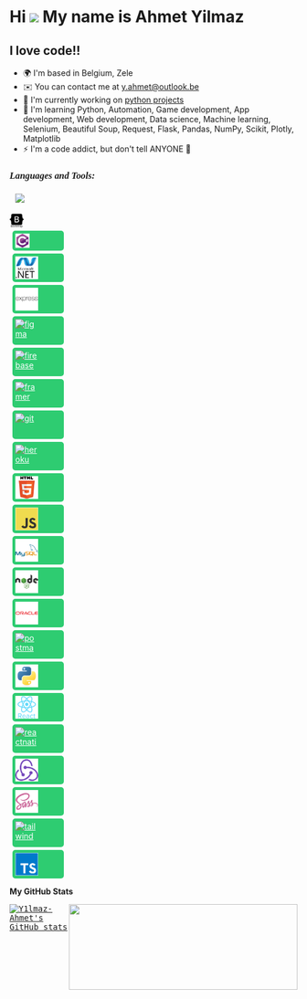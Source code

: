 Hi ![](https://user-images.githubusercontent.com/18350557/176309783-0785949b-9127-417c-8b55-ab5a4333674e.gif) My name is Ahmet Yilmaz
====================================================================================================================================

I love code!!
-------------

* 🌍 I'm based in Belgium, Zele
* ✉️ You can contact me at [y.ahmet@outlook.be](mailto:y.ahmet@outlook.be)
* 🚀 I'm currently working on [python projects](http://github.com/Y1lmaz-Ahmet/Python-projects)
* 🧠 I'm learning Python, Automation, Game development, App development, Web development, Data science, Machine learning, Selenium, Beautiful Soup, Request, Flask, Pandas, NumPy, Scikit, Plotly, Matplotlib
* ⚡ I'm a code addict, but don't tell ANYONE 🤫

<h3 align="left" style="font-family: 'Lucida Handwriting', 'Brush Script MT', cursive; font-style: italic;">Languages and Tools:</h3>
<p align="left">
    <a href="https://angular.io" target="_blank" rel="noreferrer" style="display: flex; align-items: center; background-color: '#3498db'; color: white; padding: 5px; margin: 5px; border-radius: 5px; width: 80px;">
        <img src="https://angular.io/assets/images/logos/angular/angular.svg" alt="angular" style="width: 25px; height: 25px; margin-right: 5px;">
    </a>
    <a href="https://getbootstrap.com" target="_blank" rel="noreferrer" style="display: flex; align-items: center; background-color:"#e74c3c"; color: white; padding: 5px; margin: 5px; border-radius: 5px; width: 80px;">
        <img src="https://raw.githubusercontent.com/devicons/devicon/master/icons/bootstrap/bootstrap-plain-wordmark.svg" alt="bootstrap" style="width: 25px; height: 25px; margin-right: 5px;">
    </a>
    <a href="https://www.w3schools.com/cs/" target="_blank" rel="noreferrer" style="display: flex; align-items: center; background-color: #2ecc71; color: white; padding: 5px; margin: 5px; border-radius: 5px; width: 80px;">
        <img src="https://raw.githubusercontent.com/devicons/devicon/master/icons/csharp/csharp-original.svg" alt="csharp" style="width: 25px; height: 25px; margin-right: 5px;">
    </a>
    <a href="https://dotnet.microsoft.com/" target="_blank" rel="noreferrer" style="display: flex; align-items: center; background-color: #2ecc71; color: white; padding: 5px; margin: 5px; border-radius: 5px; width: 80px;">
        <img src="https://raw.githubusercontent.com/devicons/devicon/master/icons/dot-net/dot-net-original-wordmark.svg" alt="dotnet" width="40" height="40"/>
    </a>
    <a href="https://expressjs.com" target="_blank" rel="noreferrer" style="display: flex; align-items: center; background-color: #2ecc71; color: white; padding: 5px; margin: 5px; border-radius: 5px; width: 80px;">
        <img src="https://raw.githubusercontent.com/devicons/devicon/master/icons/express/express-original-wordmark.svg" alt="express" width="40" height="40"/>
    </a>
    <a href="https://www.figma.com/" target="_blank" rel="noreferrer" style="display: flex; align-items: center; background-color: #2ecc71; color: white; padding: 5px; margin: 5px; border-radius: 5px; width: 80px;">
        <img src="https://www.vectorlogo.zone/logos/figma/figma-icon.svg" alt="figma" width="40" height="40"/>
    </a>
    <a href="https://firebase.google.com/" target="_blank" rel="noreferrer" style="display: flex; align-items: center; background-color: #2ecc71; color: white; padding: 5px; margin: 5px; border-radius: 5px; width: 80px;">
        <img src="https://www.vectorlogo.zone/logos/firebase/firebase-icon.svg" alt="firebase" width="40" height="40"/>
    </a>
    <a href="https://www.framer.com/" target="_blank" rel="noreferrer" style="display: flex; align-items: center; background-color: #2ecc71; color: white; padding: 5px; margin: 5px; border-radius: 5px; width: 80px;">
        <img src="https://www.vectorlogo.zone/logos/framer/framer-icon.svg" alt="framer" width="40" height="40"/>
    </a>
    <a href="https://git-scm.com/" target="_blank" rel="noreferrer" style="display: flex; align-items: center; background-color: #2ecc71; color: white; padding: 5px; margin: 5px; border-radius: 5px; width: 80px;">
        <img src="https://www.vectorlogo.zone/logos/git-scm/git-scm-icon.svg" alt="git" width="40" height="40"/>
    </a>
    <a href="https://heroku.com" target="_blank" rel="noreferrer" style="display: flex; align-items: center; background-color: #2ecc71; color: white; padding: 5px; margin: 5px; border-radius: 5px; width: 80px;">
        <img src="https://www.vectorlogo.zone/logos/heroku/heroku-icon.svg" alt="heroku" width="40" height="40"/>
    </a>
    <a href="https://www.w3.org/html/" target="_blank" rel="noreferrer" style="display: flex; align-items: center; background-color: #2ecc71; color: white; padding: 5px; margin: 5px; border-radius: 5px; width: 80px;">
        <img src="https://raw.githubusercontent.com/devicons/devicon/master/icons/html5/html5-original-wordmark.svg" alt="html5" width="40" height="40"/>
    </a>
    <a href="https://developer.mozilla.org/en-US/docs/Web/JavaScript" target="_blank" rel="noreferrer" style="display: flex; align-items: center; background-color: #2ecc71; color: white; padding: 5px; margin: 5px; border-radius: 5px; width: 80px;">
        <img src="https://raw.githubusercontent.com/devicons/devicon/master/icons/javascript/javascript-original.svg" alt="javascript" width="40" height="40"/>
    </a>
    <a href="https://www.mysql.com/" target="_blank" rel="noreferrer" style="display: flex; align-items: center; background-color: #2ecc71; color: white; padding: 5px; margin: 5px; border-radius: 5px; width: 80px;">
        <img src="https://raw.githubusercontent.com/devicons/devicon/master/icons/mysql/mysql-original-wordmark.svg" alt="mysql" width="40" height="40"/>
    </a>
    <a href="https://nodejs.org" target="_blank" rel="noreferrer" style="display: flex; align-items: center; background-color: #2ecc71; color: white; padding: 5px; margin: 5px; border-radius: 5px; width: 80px;">
        <img src="https://raw.githubusercontent.com/devicons/devicon/master/icons/nodejs/nodejs-original-wordmark.svg" alt="nodejs" width="40" height="40"/>
    </a>
    <a href="https://www.oracle.com/" target="_blank" rel="noreferrer" style="display: flex; align-items: center; background-color: #2ecc71; color: white; padding: 5px; margin: 5px; border-radius: 5px; width: 80px;">
        <img src="https://raw.githubusercontent.com/devicons/devicon/master/icons/oracle/oracle-original.svg" alt="oracle" width="40" height="40"/>
    </a>
    <a href="https://postman.com" target="_blank" rel="noreferrer" style="display: flex; align-items: center; background-color: #2ecc71; color: white; padding: 5px; margin: 5px; border-radius: 5px; width: 80px;">
        <img src="https://www.vectorlogo.zone/logos/getpostman/getpostman-icon.svg" alt="postman" width="40" height="40"/>
    </a>
    <a href="https://www.python.org" target="_blank" rel="noreferrer" style="display: flex; align-items: center; background-color: #2ecc71; color: white; padding: 5px; margin: 5px; border-radius: 5px; width: 80px;">
        <img src="https://raw.githubusercontent.com/devicons/devicon/master/icons/python/python-original.svg" alt="python" width="40" height="40"/>
    </a>
    <a href="https://reactjs.org/" target="_blank" rel="noreferrer" style="display: flex; align-items: center; background-color: #2ecc71; color: white; padding: 5px; margin: 5px; border-radius: 5px; width: 80px;">
        <img src="https://raw.githubusercontent.com/devicons/devicon/master/icons/react/react-original-wordmark.svg" alt="react" width="40" height="40"/>
    </a>
    <a href="https://reactnative.dev/" target="_blank" rel="noreferrer" style="display: flex; align-items: center; background-color: #2ecc71; color: white; padding: 5px; margin: 5px; border-radius: 5px; width: 80px;">
        <img src="https://reactnative.dev/img/header_logo.svg" alt="reactnative" width="40" height="40"/>
    </a>
    <a href="https://redux.js.org" target="_blank" rel="noreferrer" style="display: flex; align-items: center; background-color: #2ecc71; color: white; padding: 5px; margin: 5px; border-radius: 5px; width: 80px;">
        <img src="https://raw.githubusercontent.com/devicons/devicon/master/icons/redux/redux-original.svg" alt="redux" width="40" height="40"/>
    </a>
    <a href="https://sass-lang.com" target="_blank" rel="noreferrer" style="display: flex; align-items: center; background-color: #2ecc71; color: white; padding: 5px; margin: 5px; border-radius: 5px; width: 80px;">
        <img src="https://raw.githubusercontent.com/devicons/devicon/master/icons/sass/sass-original.svg" alt="sass" width="40" height="40"/>
    </a>
    <a href="https://tailwindcss.com/" target="_blank" rel="noreferrer" style="display: flex; align-items: center; background-color: #2ecc71; color: white; padding: 5px; margin: 5px; border-radius: 5px; width: 80px;">
        <img src="https://www.vectorlogo.zone/logos/tailwindcss/tailwindcss-icon.svg" alt="tailwind" width="40" height="40"/>
    </a>
    <a href="https://www.typescriptlang.org/" target="_blank" rel="noreferrer" style="display: flex; align-items: center; background-color: #2ecc71; color: white; padding: 5px; margin: 5px; border-radius: 5px; width: 80px;">
        <img src="https://raw.githubusercontent.com/devicons/devicon/master/icons/typescript/typescript-original.svg" alt="typescript" width="40" height="40"/>
    </a>

    

</p>


<b>My GitHub Stats</b>

<div style="display:flex">
  <a style="width:400px; font-family: 'Cascadia Code PL', monospace;" href="http://www.github.com/Y1lmaz-Ahmet">
    <img src="https://github-readme-stats.vercel.app/api?username=Y1lmaz-Ahmet&show_icons=true&hide=&count_private=true&title_color=0891b2&text_color=ffffff&icon_color=0891b2&bg_color=1c1917&hide_border=true&show_icons=true" alt="Y1lmaz-Ahmet's GitHub stats" style=" width:400px; height:150px"/>
  </a>
  <a style="width:400px; font-family: 'Cascadia Code PL', monospace;" href="http://www.github.com/Y1lmaz-Ahmet">
    <img src="https://github-readme-streak-stats.herokuapp.com/?user=Y1lmaz-Ahmet&stroke=ffffff&background=1c1917&ring=0891b2&fire=0891b2&currStreakNum=ffffff&currStreakLabel=0891b2&sideNums=ffffff&sideLabels=ffffff&dates=ffffff&hide_border=true" style=" width:400px; height:150px"/>
  </a>
</div>
